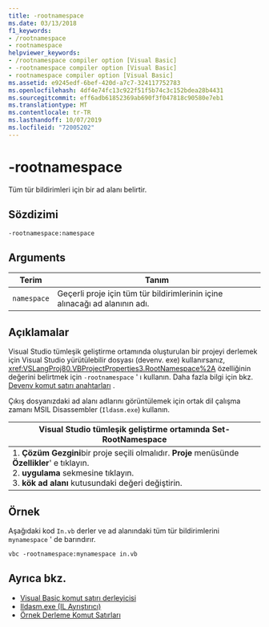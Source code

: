 ```yaml
---
title: -rootnamespace
ms.date: 03/13/2018
f1_keywords:
- /rootnamespace
- rootnamespace
helpviewer_keywords:
- /rootnamespace compiler option [Visual Basic]
- -rootnamespace compiler option [Visual Basic]
- rootnamespace compiler option [Visual Basic]
ms.assetid: e9245edf-6bef-420d-a7c7-324117752783
ms.openlocfilehash: 4df4e74fc13c922f51f5b74c3c152bdea28b4431
ms.sourcegitcommit: eff6adb61852369ab690f3f047818c90580e7eb1
ms.translationtype: MT
ms.contentlocale: tr-TR
ms.lasthandoff: 10/07/2019
ms.locfileid: "72005202"
---
```

# <a name="-rootnamespace"></a>-rootnamespace
Tüm tür bildirimleri için bir ad alanı belirtir.  
  
## <a name="syntax"></a>Sözdizimi  
  
```console  
-rootnamespace:namespace  
```  
  
## <a name="arguments"></a>Arguments  
  
|Terim|Tanım|  
|---|---|  
|`namespace`|Geçerli proje için tüm tür bildirimlerinin içine alınacağı ad alanının adı.|  
  
## <a name="remarks"></a>Açıklamalar  
 Visual Studio tümleşik geliştirme ortamında oluşturulan bir projeyi derlemek için Visual Studio yürütülebilir dosyası (devenv. exe) kullanırsanız, <xref:VSLangProj80.VBProjectProperties3.RootNamespace%2A> özelliğinin değerini belirtmek için `-rootnamespace` ' ı kullanın. Daha fazla bilgi için bkz. [Devenv komut satırı anahtarları](/visualstudio/ide/reference/devenv-command-line-switches) .  
  
 Çıkış dosyanızdaki ad alanı adlarını görüntülemek için ortak dil çalışma zamanı MSIL Disassembler (`Ildasm.exe`) kullanın.  
  
|Visual Studio tümleşik geliştirme ortamında Set-RootNamespace|  
|---|  
|1. **Çözüm Gezgini**bir proje seçili olmalıdır. **Proje** menüsünde **Özellikler**' e tıklayın. <br />2. **uygulama** sekmesine tıklayın.<br />3. **kök ad alanı** kutusundaki değeri değiştirin.|  
  
## <a name="example"></a>Örnek  
 Aşağıdaki kod `In.vb` derler ve ad alanındaki tüm tür bildirimlerini `mynamespace` ' de barındırır.  
  
```console
vbc -rootnamespace:mynamespace in.vb  
```  
  
## <a name="see-also"></a>Ayrıca bkz.

- [Visual Basic komut satırı derleyicisi](../../../visual-basic/reference/command-line-compiler/index.md)
- [Ildasm.exe (IL Ayrıştırıcı)](../../../framework/tools/ildasm-exe-il-disassembler.md)
- [Örnek Derleme Komut Satırları](../../../visual-basic/reference/command-line-compiler/sample-compilation-command-lines.md)
